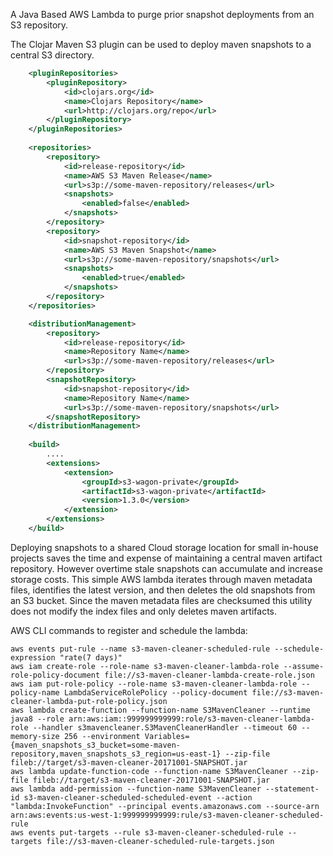 A Java Based AWS Lambda to purge prior snapshot deployments from an S3 repository.


The Clojar Maven S3 plugin can be used to deploy maven snapshots to a central S3 directory.  

```XML
	<pluginRepositories>
		<pluginRepository>
			<id>clojars.org</id>
			<name>Clojars Repository</name>
			<url>http://clojars.org/repo</url>
		</pluginRepository>
	</pluginRepositories>
	
	<repositories>
		<repository>
			<id>release-repository</id>
			<name>AWS S3 Maven Release</name>
			<url>s3p://some-maven-repository/releases</url>
			<snapshots>
				<enabled>false</enabled>
			</snapshots>
		</repository>
		<repository>
			<id>snapshot-repository</id>
			<name>AWS S3 Maven Snapshot</name>
			<url>s3p://some-maven-repository/snapshots</url>
			<snapshots>
				<enabled>true</enabled>
			</snapshots>
		</repository>
	</repositories>

	<distributionManagement>
		<repository>
			<id>release-repository</id>
			<name>Repository Name</name>
			<url>s3p://some-maven-repository/releases</url>
		</repository>
		<snapshotRepository>
			<id>snapshot-repository</id>
			<name>Repository Name</name>
			<url>s3p://some-maven-repository/snapshots</url>
		</snapshotRepository>
	</distributionManagement>
	
	<build>
	    ....
		<extensions>
			<extension>
				<groupId>s3-wagon-private</groupId>
				<artifactId>s3-wagon-private</artifactId>
				<version>1.3.0</version>
			</extension>
		</extensions>
	</build>
```	
	
	
Deploying snapshots to a shared Cloud storage location for small in-house projects saves the time and expense of maintaining a central maven artifact repository. However overtime stale snapshots can accumulate and increase storage costs. This simple AWS lambda iterates through maven metadata files, identifies the latest version, and then deletes the old snapshots from an S3 bucket. Since the maven metadata files are checksumed this utility does not modify the index files and only deletes maven artifacts.  
	
AWS CLI commands to register and schedule the lambda:
```
aws events put-rule --name s3-maven-cleaner-scheduled-rule --schedule-expression "rate(7 days)"
aws iam create-role --role-name s3-maven-cleaner-lambda-role --assume-role-policy-document file://s3-maven-cleaner-lambda-create-role.json
aws iam put-role-policy --role-name s3-maven-cleaner-lambda-role --policy-name LambdaServiceRolePolicy --policy-document file://s3-maven-cleaner-lambda-put-role-policy.json
aws lambda create-function --function-name S3MavenCleaner --runtime java8 --role arn:aws:iam::999999999999:role/s3-maven-cleaner-lambda-role --handler s3mavencleaner.S3MavenCleanerHandler --timeout 60 --memory-size 256 --environment Variables={maven_snapshots_s3_bucket=some-maven-repository,maven_snapshots_s3_region=us-east-1} --zip-file fileb://target/s3-maven-cleaner-20171001-SNAPSHOT.jar
aws lambda update-function-code --function-name S3MavenCleaner --zip-file fileb://target/s3-maven-cleaner-20171001-SNAPSHOT.jar
aws lambda add-permission --function-name S3MavenCleaner --statement-id s3-maven-cleaner-scheduled-scheduled-event --action "lambda:InvokeFunction" --principal events.amazonaws.com --source-arn arn:aws:events:us-west-1:999999999999:rule/s3-maven-cleaner-scheduled-rule
aws events put-targets --rule s3-maven-cleaner-scheduled-rule --targets file://s3-maven-cleaner-scheduled-rule-targets.json
```